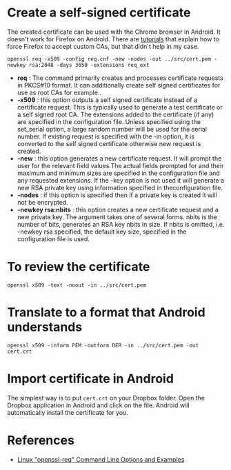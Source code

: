 # Create a self-signed certificate
The created certificate can be used with the Chrome browser in Android.  It doesn't work for Firefox on Android.  There are [tutorials](https://blog.jeroenhd.nl/article/firefox-for-android-using-a-custom-certificate-authority) that explain how to force Firefox to accept custom CAs, but that didn't help in my case.

    openssl req -x509 -config req.cnf -new -nodes -out ../src/cert.pem -newkey rsa:2048 -days 3650 -extensions req_ext
* **req** : The command primarily creates and processes certificate requests in PKCS#10 format. It can additionally create self signed certificates for use as root CAs for example..
* **-x509** : this option outputs a self signed certificate instead of a certificate request. This is typically used to generate a test certificate or a self signed root CA. The extensions added to the certificate (if any) are specified in the configuration file. Unless specified using the set_serial option, a large random number will be used for the serial number. If existing request is specified with the -in option, it is converted to the self signed certificate otherwise new request is created.
* **-new** : this option generates a new certificate request. It will prompt the user for the relevant field values.The actual fields prompted for and their maximum and minimum sizes are specified in the configuration file and any requested extensions. If the -key option is not used it will generate a new RSA private key using information specified in theconfiguration file.
* **-nodes** : if this option is specified then if a private key is created it will not be encrypted.
* **-newkey rsa:nbits** : this option creates a new certificate request and a new private key. The argument takes one of several forms.  nbits is the number of bits, generates an RSA key nbits in size. If nbits is omitted, i.e. -newkey rsa specified, the default key size, specified in the configuration file is used.
# To review the certificate
    openssl x509 -text -noout -in ../src/cert.pem 
# Translate to a format that Android understands
    openssl x509 -inform PEM -outform DER -in ../src/cert.pem -out cert.crt
 # Import certificate in Android
 The simplest way is to put `cert.crt` on your Dropbox folder.  Open the Dropbox application in Android and click on the file.  Android will automatically install the certificate for you.
# References
*  [Linux "openssl-req" Command Line Options and Examples](https://zoomadmin.com/HowToLinux/LinuxCommand/openssl-req)

